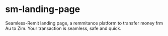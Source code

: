 # sm-landing-page
Seamless-Remit landing page, a remmitance platform to transfer money frm Au to Zim. Your transaction is seamless, safe and quick.
